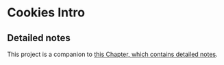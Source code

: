 # Cookies Intro

## Detailed notes

This project is a companion to [this Chapter, which contains detailed notes](https://chapters.firstdraft.com/chapters/842).
